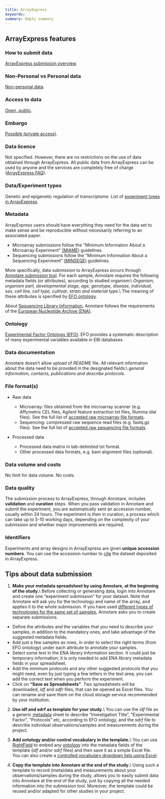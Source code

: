 ```yaml
---
title: ArrayExpress
keywords:
summary: Empty summary
---
```

## ArrayExpress features
### How to submit data
[ArrayExpress submission overview](https://www.ebi.ac.uk/arrayexpress/submit/overview.html).

### Non-Personal vs Personal data
[Non-personal data](https://www.ebi.ac.uk/arrayexpress/help/data_availability.html).

### Access to data
[Open, public](https://www.ebi.ac.uk/arrayexpress/help/FAQ.html#data_restrictions).

### Embargo
[Possible (private access)](https://www.ebi.ac.uk/arrayexpress/help/data_availability.html#general).

### Data licence
Not specified. However, there are no restrictions on the use of data obtained through ArrayExpress. All public data from ArrayExpress can be used by anyone and the services are completely free of charge ([ArrayExpress FAQ](https://www.ebi.ac.uk/arrayexpress/help/FAQ.html#data_restrictions)).

### Data/Experiment types
Genetic and epigenetic regulation of transcriptome. List of [experiment types in ArrayExpress](https://www.ebi.ac.uk/arrayexpress/help/experiment_types.html).

### Metadata
ArrayExpress users should have everything they need for the data set to make sense and be reproducible without necessarily referring to an associated paper.  
* Microarray submissions follow the "Minimum Information About a Microarray Experiment" [(MIAME)](http://fged.org/projects/miame/) guidelines.
* Sequencing submissions follow the "Minimum Information About a Sequencing Experiment" [(MINSEQE)](http://fged.org/projects/minseqe/) guidelines.

More specifically, data submission to ArrayExpress occurs through [Annotare submission tool](https://www.ebi.ac.uk/fg/annotare/login/). For each sample, Annotare requires the following metadata fields (or attributes), according to studied organism:\\
*Organism, organism part, developmental stage, age, genotype, disease, individual, sex, cell line, cell type, cultivar, strain and material type*.\\
The meaning of these attributes is specified by [EFO ontology](https://www.ebi.ac.uk/ols/ontologies/efo).

About  [Sequencing Library Information](https://www.ebi.ac.uk/fg/annotare/help/seq_lib_spec.html), Annotare follows the requirements of the [European Nucleotide Archive (ENA)](https://www.ebi.ac.uk/ena/about).

### Ontology
[Experimental Factor Ontology (EFO)](https://www.ebi.ac.uk/ols/ontologies/efo). EFO provides a systematic description of many experimental variables available in EBI databases.

### Data documentation
Annotare doesn’t allow upload of README file. All relevant information about the data need to be provided in the designated fields:\\
*general information, contacts, publications and describe protocols*.

### File format(s)
* Raw data
  * Microarray: files obtained from the microarray scanner (e.g. Affymetrix CEL files, Agilent feature extraction txt files, Illumina idat files). See the full list of [accepted raw microarray file formats](https://www.ebi.ac.uk/fg/annotare/help/accepted_raw_ma_file_formats.html).
  * Sequencing: compressed raw sequence read files (e.g. fastq.gz files). See the full list of [accepted raw sequencing file formats](https://www.ebi.ac.uk/arrayexpress/help/UHTS_submissions.html#HowToSubmit).

* Processed data
  * Processed data matrix in tab-delimited txt format.
  * Other processed data formats, e.g. bam alignment files (optional).

### Data volume and costs
No limit for data volume. No costs.

### Data quality
The submission process to ArrayExpress, through Annotare, includes **validation** and **curation** steps. When you pass validation in Annotare and submit the experiment, you are automatically sent an accession number, usually within 24 hours. The experiment is then in curation, a process which can take up to 5-10 working days, depending on the complexity of your submission and whether major improvements are required.

### Identifiers
Experiments and array designs in ArrayExpress are given **unique accession numbers**. You can use the accession number to [cite](https://www.ebi.ac.uk/arrayexpress/help/FAQ.html#cite) the dataset deposited in ArrayExpress.

## Tips about data submission
1.  **Make your metadata spreadsheet by using Annotare, at the beginning of the study.**\\
Before collecting or generating data, login into Annotare and create one “experiment submission” for your dataset. Note that Annotare will ask you for the technology and name of the array, and applies it to the whole submission. If you have used [different types of technologies for the same set of samples](https://www.ebi.ac.uk/arrayexpress/help/pre-submission_checklist.html), Annotare asks you to create separate submissions.
  * Define the attributes and the variables that you need to describe your samples, in addition to the mandatory ones, and take advantage of the suggested metadata fields.
  * Add just a few samples as rows, in order to select the right terms (from EFO ontology) under each attribute to annotate your samples.
  * Select some text in the ENA library Information section. It could just be temporary information; it is only needed to add ENA library metadata fields in your spreadsheet.
  * Add the minimum protocols and any other suggested protocols that you might need, even by just typing a few letters in the text area; you can add the correct text when you perform the experiment.
  * Click on **“Save as Spreadsheets”**. Two spreadsheets will be downloaded, *idf* and *sdfr* files, that can be opened as Excel files. You can rename and save them on the cloud storage service recommended by your institution.

2.  **Use idf and sdrf as template for your study.**\\
You can use the *idf* file as a generic [metadata](metadata) sheet to describe “Investigation Title”, “Experimental Factor”, “Protocols” etc, according to EFO ontology, and the *sdrf* file to describe individual observations/samples and measurements during the project.

3.  **Add ontology and/or control vocabulary in the template.**\\
You can use [RightField](https://rightfield.org.uk) to embed any [ontology](ontology) into the metadata fields of the template (*idf* and/or *sdrf* files) and then save it as a simple Excel file. You can also create a [controlled vocabulary dropdown lists using Excel](https://support.microsoft.com/en-us/office/create-a-drop-down-list-7693307a-59ef-400a-b769-c5402dce407b?ui=en-us&rs=en-us&ad=us).

4.  **Copy the template into Annotare at the end of the study.**\\
Using such a template to record (meta)data and measurements about your observations/samples during the study, allows you to easily submit data into Annotare at the end of the study, just by copying all the needed information into the submission tool. Moreover, the template could be reused and/or adapted for other studies in your project.
